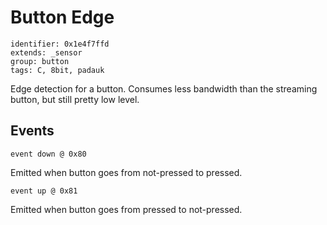 # Button Edge

    identifier: 0x1e4f7ffd
    extends: _sensor
    group: button
    tags: C, 8bit, padauk

Edge detection for a button. Consumes less bandwidth than the streaming button, but still pretty low level.

## Events

    event down @ 0x80

Emitted when button goes from not-pressed to pressed.

    event up @ 0x81

Emitted when button goes from pressed to not-pressed.
